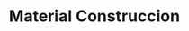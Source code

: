 ---
title: "Material Construccion"
url: /ciudad-satelite/material-construccion/
shop: Eisenwaren
---